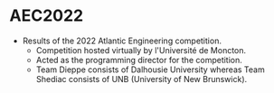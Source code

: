 # AEC2022
- Results of the 2022 Atlantic Engineering competition.
  - Competition hosted virtually by l'Université de Moncton.  
  - Acted as the programming director for the competition.
  - Team Dieppe consists of Dalhousie University whereas Team Shediac consists of UNB (University of New Brunswick).
